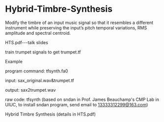# Hybrid-Timbre-Synthesis
Modify the timbre of an input music signal so that it resembles a different instrument while preserving the input’s pitch temporal variations, RMS amplitude and spectral centroid.

HTS.pdf---talk slides

train trumpet signals to get trumpet.tf

Example

program command: tfsynth.fa0

input: sax_original.wav&trumpet.tf

output: sax2trumpet.wav

raw code: tfsynth (based on sndan in Prof. James Beauchamp's CMP Lab in UIUC, to install sndan program, send email to 13333312299@163.com)

Hybrid Timbre Synthesis (details in HTS.pdf)




